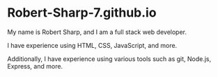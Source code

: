 # Robert-Sharp-7.github.io

My name is Robert Sharp, and I am a full stack web developer.

I have experience using HTML, CSS, JavaScript, and more.

Additionally, I have experience using various tools such as git, Node.js, Express, and more.
